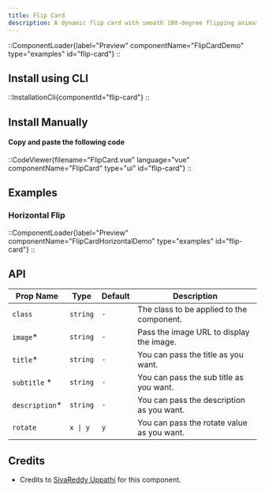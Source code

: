 ```yaml
---
title: Flip Card
description: A dynamic flip card with smooth 180-degree flipping animations along both the X and Y axes, providing an engaging and interactive visual effect.
---
```


::ComponentLoader{label="Preview" componentName="FlipCardDemo" type="examples" id="flip-card"}
::

## Install using CLI

::InstallationCli{componentId="flip-card"}
::

## Install Manually

#### Copy and paste the following code

::CodeViewer{filename="FlipCard.vue" language="vue" componentName="FlipCard" type="ui" id="flip-card"}
::

## Examples

### Horizontal Flip

::ComponentLoader{label="Preview" componentName="FlipCardHorizontalDemo" type="examples" id="flip-card"}
::

## API

| Prop Name       | Type     | Default | Description                                |
| --------------- | -------- | ------- | ------------------------------------------ |
| `class`         | `string` | `-`     | The class to be applied to the component.  |
| `image`\*       | `string` | `-`     | Pass the image URL to display the image.   |
| `title`\*       | `string` | `-`     | You can pass the title as you want.        |
| `subtitle` \*   | `string` | `-`     | You can pass the sub title as you want.    |
| `description`\* | `string` | `-`     | You can pass the description as you want.  |
| `rotate`        | `x \| y` | `y`     | You can pass the rotate value as you want. |

## Credits

- Credits to [SivaReddy Uppathi](https://github.com/sivareddyuppathi) for this component.
